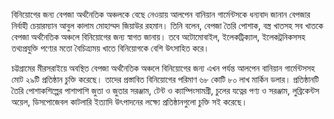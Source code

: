 বিনিয়োগের জন্য বেপজা অর্থনৈতিক অঞ্চলকে বেছে নেওয়ায় আলপেন বানিয়ান গার্মেন্টসকে ধন্যবাদ জানান বেপজার নির্বাহী চেয়ারম্যান আবুল কালাম মোহাম্মদ জিয়াউর রহমান। তিনি বলেন, বেপজা তৈরি পোশাক, বস্ত্র খাতসহ সব খাতকে বেপজা অর্থনৈতিক অঞ্চলে বিনিয়োগের জন্য স্বাগত জানায়। তবে অটোমোবাইল, ইলেকট্রিক্যাল, ইলেকট্রনিকসসহ তথ্যপ্রযুক্তি পণ্যের মতো বৈচিত্র্যময় খাতে বিনিয়োগকে বেশি উৎসাহিত করে।

চট্টগ্রামের মীরসরাইয়ে অবস্থিত বেপজা অর্থনৈতিক অঞ্চলে বিনিয়োগের জন্য এখন পর্যন্ত আলপেন বানিয়ান গার্মেন্টসসহ মোট ২৯টি প্রতিষ্ঠান চুক্তি করেছে। তাদের প্রস্তাবিত বিনিয়োগের পরিমাণ ৬৮ কোটি ৮০ লাখ মার্কিন ডলার। প্রতিষ্ঠানটি তৈরি পোশাকশিল্পের পাশাপাশি জুতা ও জুতার সরঞ্জাম, টেন্ট ও ক্যাম্পিংসামগ্রী, চুলের যত্নের পণ্য ও সরঞ্জাম, লুব্রিকেন্টস অয়েল, ডিসপোজেবল কাটলারি ইত্যাদি উৎপাদনের লক্ষ্যে প্রতিষ্ঠানগুলো চুক্তি সই করেছে।
